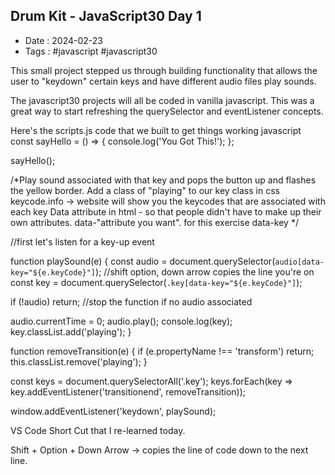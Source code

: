 ## Drum Kit - JavaScript30 Day 1

- Date : 2024-02-23
- Tags : #javascript #javascript30

This small project stepped us through building functionality that allows the user to "keydown" certain keys and have different
audio files play sounds.

The javascript30 projects will all be coded in vanilla javascript.  This was a great way to start refreshing the querySelector and eventListener concepts.

Here's the scripts.js code that we built to get things working
javascript
const sayHello = () => {
  console.log('You Got This!');
};

sayHello();

/*Play sound associated with that key and pops the button up and flashes the yellow border.
    Add a class of "playing" to our key class in css
        keycode.info -> website will show you the keycodes that are associated with each key
    Data attribute in html - so that people didn't have to make up their own attributes. data-"attribute you want".
            for this exercise data-key
*/

//first let's listen for a key-up event

function playSound(e) {
  const audio = document.querySelector(`audio[data-key="${e.keyCode}"]`);
  //shift option, down arrow copies the line you're on
  const key = document.querySelector(`.key[data-key="${e.keyCode}"]`);

  if (!audio) return; //stop the function if no audio associated

  audio.currentTime = 0;
  audio.play();
  console.log(key);
  key.classList.add('playing');
}

function removeTransition(e) {
  if (e.propertyName !== 'transform') return;
  this.classList.remove('playing');
}

const keys = document.querySelectorAll('.key');
keys.forEach(key => key.addEventListener('transitionend', removeTransition));

window.addEventListener('keydown', playSound);

VS Code Short Cut that I re-learned today.

Shift + Option + Down Arrow -> copies the line of code down to the next line.

